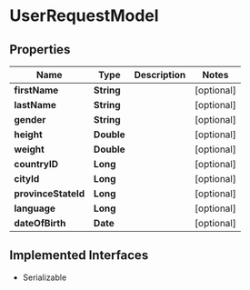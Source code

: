 

# UserRequestModel


## Properties

Name | Type | Description | Notes
------------ | ------------- | ------------- | -------------
**firstName** | **String** |  |  [optional]
**lastName** | **String** |  |  [optional]
**gender** | **String** |  |  [optional]
**height** | **Double** |  |  [optional]
**weight** | **Double** |  |  [optional]
**countryID** | **Long** |  |  [optional]
**cityId** | **Long** |  |  [optional]
**provinceStateId** | **Long** |  |  [optional]
**language** | **Long** |  |  [optional]
**dateOfBirth** | **Date** |  |  [optional]


## Implemented Interfaces

* Serializable



